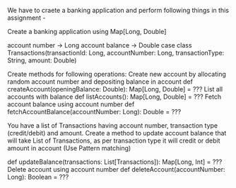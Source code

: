 We have to craete a banking application and perform following things in this assignment - 

Create a banking application using Map[Long, Double] 

account number -> Long
account balance -> Double
case class Transactions(transactionId: Long, accountNumber: Long, transactionType: String, amount: Double)

Create methods for following operations:
Create new account by allocating random account number and depositing balance in account
def createAccount(openingBalance: Double): Map[Long, Double] = ???
List all accounts with balance
def listAccounts(): Map[Long, Double] = ???
Fetch account balance using account number
def fetchAccountBalance(accountNumber: Long): Double = ???

You have a list of Transactions having account number, transaction type (credit/debit) and amount. Create a method to update account balance that will take List of Transactions, as per transaction type it will credit or debit amount in account (Use Pattern matching)

def updateBalance(transactions: List[Transactions]): Map[Long, Int] = ???
Delete account using account number
def deleteAccount(accountNumber: Long): Boolean = ???

